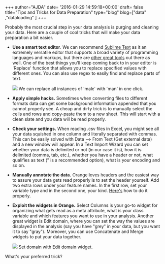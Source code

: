 +++
author="AJDA"
date= '2016-01-29 14:59:18+00:00'
draft= false
title="Tips and Tricks for Data Preparation"
type="blog"
blog=["data" ,"dataloading" ]
+++

Probably the most crucial step in your data analysis is purging and cleaning your data. Here are a couple of cool tricks that will make your data preparation a bit easier. 


* **Use a smart text editor**. We can recommend [Sublime Text](https://www.sublimetext.com/) as it an extremely versatile editor that supports a broad variety of programming languages and markups, but there are [other great tools](http://lifehacker.com/five-best-text-editors-1564907215) out there as well. One of the best things you'll keep coming back to in your editor is 'Replace' function that allows you to replace specified values with different ones. You can also use regex to easily find and replace parts of text.
	
	![](/images/2016/01/blog-editing-data2.png)
	We can replace all instances of 'male' with 'man' in one click.


* **Apply simple hacks.** Sometimes when converting files to different formats data can get some background information appended that you cannot properly see. A cheap and dirty trick is to manually select the cells and rows and copy-paste them to a new sheet. This will start with a clean slate and you data will be read properly.



* **Check your settings.** When reading .csv files in Excel, you might see all your data squished in one column and literally separated with commas. This can be easily solved with Data --> From Text (Get external data) and a new window will appear. In a Text Import Wizard you can set whether your data is delimited or not (in our case it is), how it is delimited (comma, tab, etc.), whether you have a header or not, what qualifies as text (" is a recommended option), what is your encoding and so on.



* **Manually annotate the data.** Orange loves headers and the easiest way to assure your data gets read properly is to set the header yourself. Add two extra rows under your feature names. In the first row, set your variable type and in the second one, your kind. [Here's](https://orange3.readthedocs.io/projects/orange-visual-programming/en/latest/loading-your-data/index.html) how to do it properly.



* **Exploit the widgets in Orange.** Select Columns is your go-to widget for organizing what gets read as a meta attribute, what is your class variable and which features you want to use in your analysis. Another great widget is Edit domain, where you can set the way the values are displayed in the analysis (say you have "grey" in your data, but you want it to say "gray"). Moreover, you can use Concatenate and Merge widgets to put your data together.

	![](/images/2016/01/blog-editing-data1-2.png)
	Set domain with Edit domain widget.



What's your preferred trick?
